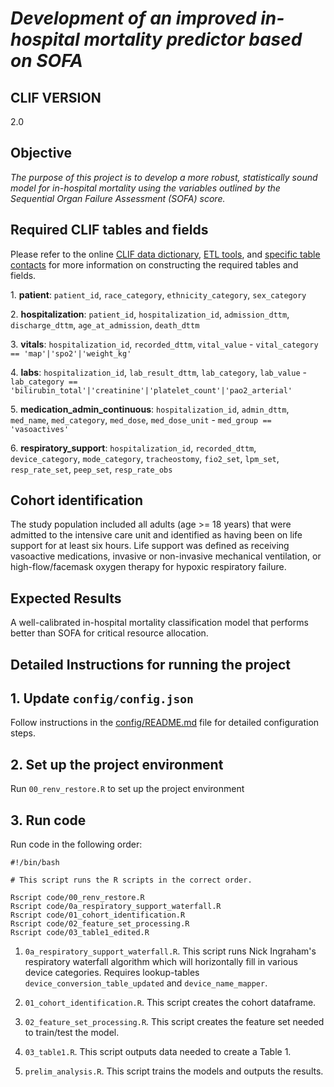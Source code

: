 # *Development of an improved in-hospital mortality predictor based on SOFA*

## CLIF VERSION

2.0

## Objective

*The purpose of this project is to develop a more robust, statistically sound model for in-hospital mortality using the variables outlined by the Sequential Organ Failure Assessment (SOFA) score.*

## Required CLIF tables and fields

Please refer to the online [CLIF data dictionary](https://clif-consortium.github.io/website/data-dictionary.html), [ETL tools](https://github.com/clif-consortium/CLIF/tree/main/etl-to-clif-resources), and [specific table contacts](https://github.com/clif-consortium/CLIF?tab=readme-ov-file#relational-clif) for more information on constructing the required tables and fields.

1\. **patient**: `patient_id`, `race_category`, `ethnicity_category`, `sex_category`

2\. **hospitalization**: `patient_id`, `hospitalization_id`, `admission_dttm`, `discharge_dttm`, `age_at_admission`, `death_dttm`

3\. **vitals**: `hospitalization_id`, `recorded_dttm`, `vital_value` - `vital_category == 'map'|'spo2'|'weight_kg'`

4\. **labs**: `hospitalization_id`, `lab_result_dttm`, `lab_category`, `lab_value` - `lab_category == 'bilirubin_total'|'creatinine'|'platelet_count'|'pao2_arterial'`

5\. **medication_admin_continuous**: `hospitalization_id`, `admin_dttm`, `med_name`, `med_category`, `med_dose`, `med_dose_unit` - `med_group == 'vasoactives'`

6\. **respiratory_support**: `hospitalization_id`, `recorded_dttm`, `device_category`, `mode_category`, `tracheostomy`, `fio2_set`, `lpm_set`, `resp_rate_set`, `peep_set`, `resp_rate_obs`

## Cohort identification

The study population included all adults (age \>= 18 years) that were admitted to the intensive care unit and identified as having been on life support for at least six hours. Life support was defined as receiving vasoactive medications, invasive or non-invasive mechanical ventilation, or high-flow/facemask oxygen therapy for hypoxic respiratory failure.

## Expected Results

A well-calibrated in-hospital mortality classification model that performs better than SOFA for critical resource allocation.

## Detailed Instructions for running the project

## 1. Update `config/config.json`

Follow instructions in the [config/README.md](config/README.md) file for detailed configuration steps.

## 2. Set up the project environment

Run `00_renv_restore.R` to set up the project environment

## 3. Run code

Run code in the following order:

```{bash}
#!/bin/bash

# This script runs the R scripts in the correct order.

Rscript code/00_renv_restore.R
Rscript code/0a_respiratory_support_waterfall.R
Rscript code/01_cohort_identification.R
Rscript code/02_feature_set_processing.R
Rscript code/03_table1_edited.R
```

1.  `0a_respiratory_support_waterfall.R`. This script runs Nick Ingraham's respiratory waterfall algorithm which will horizontally fill in various device categories. Requires lookup-tables `device_conversion_table_updated` and `device_name_mapper`.

2.  `01_cohort_identification.R`. This script creates the cohort dataframe.

3.  `02_feature_set_processing.R`. This script creates the feature set needed to train/test the model.

4.  `03_table1.R`. This script outputs data needed to create a Table 1.

5.  `prelim_analysis.R`. This script trains the models and outputs the results.
